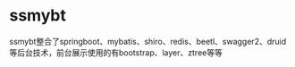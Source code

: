 # ssmybt
ssmybt整合了springboot、mybatis、shiro、redis、beetl、swagger2、druid等后台技术，前台展示使用的有bootstrap、layer、ztree等等

